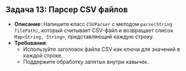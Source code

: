 ## **Задача 13: Парсер CSV файлов**
- **Описание**: Напишите класс `CSVParser` с методом `parse(String filePath)`, который считывает CSV-файл и возвращает список `Map<String, String>`, представляющий каждую строку.
- **Требования**:
    - Используйте заголовок файла CSV как ключи для значений в каждой строке.
    - Поддержите обработку запятых внутри кавычек.
